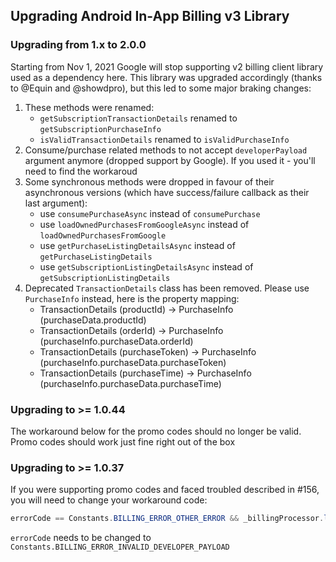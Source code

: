 ## Upgrading Android In-App Billing v3 Library

### Upgrading from 1.x to 2.0.0

Starting from Nov 1, 2021 Google will stop supporting v2 billing client library used as a dependency here.
This library was upgraded accordingly (thanks to @Equin and @showdpro), but this led to some major braking changes:

1. These methods were renamed:
    - `getSubscriptionTransactionDetails` renamed to `getSubscriptionPurchaseInfo`
    - `isValidTransactionDetails` renamed to `isValidPurchaseInfo`
1. Consume/purchase related methods to not accept `developerPayload` argument anymore (dropped support by Google). If you used it - you'll need to find the workaroud
1. Some synchronous methods were dropped in favour of their asynchronous versions (which have success/failure callback as their last argument):
    - use `consumePurchaseAsync` instead of `consumePurchase`
    - use `loadOwnedPurchasesFromGoogleAsync` instead of `loadOwnedPurchasesFromGoogle`
    - use `getPurchaseListingDetailsAsync` instead of `getPurchaseListingDetails`
    - use `getSubscriptionListingDetailsAsync` instead of `getSubscriptionListingDetails`
1. Deprecated `TransactionDetails` class has been removed. Please use `PurchaseInfo` instead, here is the property mapping:
    - TransactionDetails (productId) -> PurchaseInfo (purchaseData.productId)
    - TransactionDetails (orderId) -> PurchaseInfo (purchaseInfo.purchaseData.orderId)
    - TransactionDetails (purchaseToken) -> PurchaseInfo (purchaseInfo.purchaseData.purchaseToken)
    - TransactionDetails (purchaseTime) -> PurchaseInfo (purchaseInfo.purchaseData.purchaseTime)

### Upgrading to >= 1.0.44

The workaround below for the promo codes should no longer be valid. Promo codes should work just fine right out of the box

### Upgrading to >= 1.0.37

If you were supporting promo codes and faced troubled described in #156,
you will need to change your workaround code:

```java
errorCode == Constants.BILLING_ERROR_OTHER_ERROR && _billingProcessor.loadOwnedPurchasesFromGoogle() && _billingProcessor.isPurchased(SKU)
```

`errorCode` needs to be changed to `Constants.BILLING_ERROR_INVALID_DEVELOPER_PAYLOAD`
